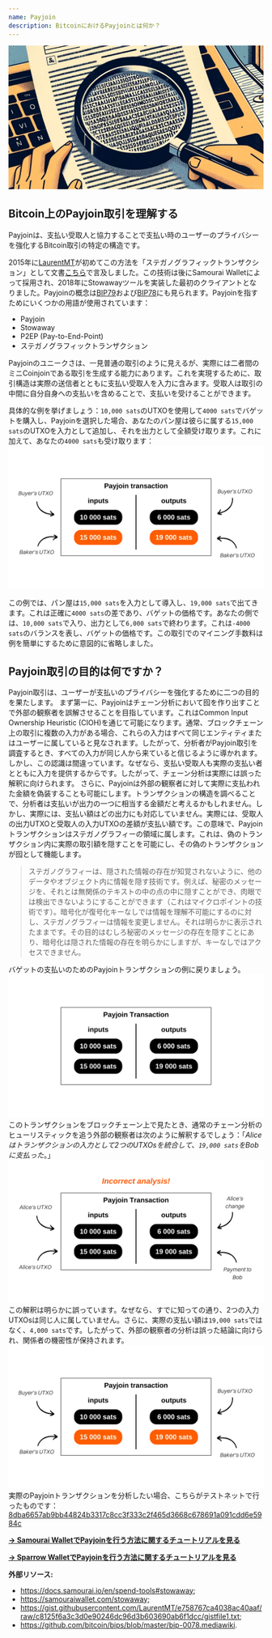 ```yaml
---
name: Payjoin
description: BitcoinにおけるPayjoinとは何か？
---
```

![Payjoin thumbnail - steganography](assets/cover.webp)

## Bitcoin上のPayjoin取引を理解する

Payjoinは、支払い受取人と協力することで支払い時のユーザーのプライバシーを強化するBitcoin取引の特定の構造です。

2015年に[LaurentMT](https://twitter.com/LaurentMT)が初めてこの方法を「ステガノグラフィックトランザクション」として文書[こちら](https://gist.githubusercontent.com/LaurentMT/e758767ca4038ac40aaf/raw/c8125f6a3c3d0e90246dc96d3b603690ab6f1dcc/gistfile1.txt)で言及しました。この技術は後にSamourai Walletによって採用され、2018年にStowawayツールを実装した最初のクライアントとなりました。Payjoinの概念は[BIP79](https://github.com/bitcoin/bips/blob/master/bip-0079.mediawiki)および[BIP78](https://github.com/bitcoin/bips/blob/master/bip-0078.mediawiki)にも見られます。Payjoinを指すためにいくつかの用語が使用されています：
- Payjoin
- Stowaway
- P2EP (Pay-to-End-Point)
- ステガノグラフィックトランザクション

Payjoinのユニークさは、一見普通の取引のように見えるが、実際には二者間のミニCoinjoinである取引を生成する能力にあります。これを実現するために、取引構造は実際の送信者とともに支払い受取人を入力に含みます。受取人は取引の中間に自分自身への支払いを含めることで、支払いを受けることができます。

具体的な例を挙げましょう：`10,000 sats`のUTXOを使用して`4000 sats`でバゲットを購入し、Payjoinを選択した場合、あなたのパン屋は彼らに属する`15,000 sats`のUTXOを入力として追加し、それを出力として全額受け取ります。これに加えて、あなたの`4000 sats`も受け取ります：
![Payjoin transaction diagram](assets/en/1.webp)

この例では、パン屋は`15,000 sats`を入力として導入し、`19,000 sats`で出てきます。これは正確に`4000 sats`の差であり、バゲットの価格です。あなたの側では、`10,000 sats`で入り、出力として`6,000 sats`で終わります。これは`-4000 sats`のバランスを表し、バゲットの価格です。この取引でのマイニング手数料は例を簡単にするために意図的に省略しました。

## Payjoin取引の目的は何ですか？

Payjoin取引は、ユーザーが支払いのプライバシーを強化するために二つの目的を果たします。
まず第一に、Payjoinはチェーン分析において囮を作り出すことで外部の観察者を誤解させることを目指しています。これはCommon Input Ownership Heuristic (CIOH)を通じて可能になります。通常、ブロックチェーン上の取引に複数の入力がある場合、これらの入力はすべて同じエンティティまたはユーザーに属していると見なされます。したがって、分析者がPayjoin取引を調査するとき、すべての入力が同じ人から来ていると信じるように導かれます。しかし、この認識は間違っています。なぜなら、支払い受取人も実際の支払い者とともに入力を提供するからです。したがって、チェーン分析は実際には誤った解釈に向けられます。
さらに、Payjoinは外部の観察者に対して実際に支払われた金額を偽装することも可能にします。トランザクションの構造を調べることで、分析者は支払いが出力の一つに相当する金額だと考えるかもしれません。しかし、実際には、支払い額はどの出力にも対応していません。実際には、受取人の出力UTXOと受取人の入力UTXOの差額が支払い額です。この意味で、Payjoinトランザクションはステガノグラフィーの領域に属します。これは、偽のトランザクション内に実際の取引額を隠すことを可能にし、その偽のトランザクションが囮として機能します。

> ステガノグラフィーは、隠された情報の存在が知覚されないように、他のデータやオブジェクト内に情報を隠す技術です。例えば、秘密のメッセージを、それとは無関係のテキストの中の点の中に隠すことができ、肉眼では検出できないようにすることができます（これはマイクロポイントの技術です）。暗号化が復号化キーなしでは情報を理解不可能にするのに対し、ステガノグラフィーは情報を変更しません。それは明らかに表示されたままです。その目的はむしろ秘密のメッセージの存在を隠すことにあり、暗号化は隠された情報の存在を明らかにしますが、キーなしではアクセスできません。

バゲットの支払いのためのPayjoinトランザクションの例に戻りましょう。
![Payjoin transaction schema from the outside](assets/en/2.webp)
このトランザクションをブロックチェーン上で見たとき、通常のチェーン分析のヒューリスティックを追う外部の観察者は次のように解釈するでしょう：「*Aliceはトランザクションの入力として2つのUTXOsを統合して、`19,000 sats`をBobに支払った*。」
![Incorrect interpretation of Payjoin transaction from the outside](assets/en/3.webp)
この解釈は明らかに誤っています。なぜなら、すでに知っての通り、2つの入力UTXOsは同じ人に属していません。さらに、実際の支払い額は`19,000 sats`ではなく、`4,000 sats`です。したがって、外部の観察者の分析は誤った結論に向けられ、関係者の機密性が保持されます。![payjoin transaction diagram](assets/en/1.webp)
実際のPayjoinトランザクションを分析したい場合、こちらがテストネットで行ったものです：[8dba6657ab9bb44824b3317c8cc3f333c2f465d3668c678691a091cdd6e5984c](https://mempool.space/fr/testnet/tx/8dba6657ab9bb44824b3317c8cc3f333c2f465d3668c678691a091cdd6e5984c)

[**-> Samourai WalletでPayjoinを行う方法に関するチュートリアルを見る**](https://planb.network/tutorials/privacy/payjoin-samourai-wallet)  

[**-> Sparrow WalletでPayjoinを行う方法に関するチュートリアルを見る**](https://planb.network/tutorials/privacy/payjoin-sparrow-wallet)


**外部リソース:**
- https://docs.samourai.io/en/spend-tools#stowaway;
- https://samouraiwallet.com/stowaway;
- https://gist.githubusercontent.com/LaurentMT/e758767ca4038ac40aaf/raw/c8125f6a3c3d0e90246dc96d3b603690ab6f1dcc/gistfile1.txt;
- https://github.com/bitcoin/bips/blob/master/bip-0078.mediawiki.